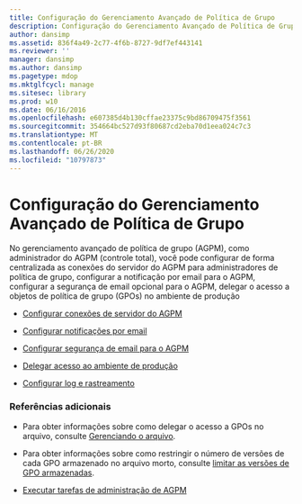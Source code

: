 ```yaml
---
title: Configuração do Gerenciamento Avançado de Política de Grupo
description: Configuração do Gerenciamento Avançado de Política de Grupo
author: dansimp
ms.assetid: 836f4a49-2c77-4f6b-8727-9df7ef443141
ms.reviewer: ''
manager: dansimp
ms.author: dansimp
ms.pagetype: mdop
ms.mktglfcycl: manage
ms.sitesec: library
ms.prod: w10
ms.date: 06/16/2016
ms.openlocfilehash: e607385d4b130cffae23375c9bd86709475f3561
ms.sourcegitcommit: 354664bc527d93f80687cd2eba70d1eea024c7c3
ms.translationtype: MT
ms.contentlocale: pt-BR
ms.lasthandoff: 06/26/2020
ms.locfileid: "10797873"
---
```

# Configuração do Gerenciamento Avançado de Política de Grupo


No gerenciamento avançado de política de grupo (AGPM), como administrador do AGPM (controle total), você pode configurar de forma centralizada as conexões do servidor do AGPM para administradores de política de grupo, configurar a notificação por email para o AGPM, configurar a segurança de email opcional para o AGPM, delegar o acesso a objetos de política de grupo (GPOs) no ambiente de produção

-   [Configurar conexões de servidor do AGPM](configure-agpm-server-connections-agpm30ops.md)

-   [Configurar notificações por email](configure-e-mail-notification-agpm30ops.md)

-   [Configurar segurança de email para o AGPM](configure-e-mail-security-for-agpm-agpm30ops.md)

-   [Delegar acesso ao ambiente de produção](delegate-access-to-the-production-environment-agpm30ops.md)

-   [Configurar log e rastreamento](configure-logging-and-tracing-agpm30ops.md)

### Referências adicionais

-   Para obter informações sobre como delegar o acesso a GPOs no arquivo, consulte [Gerenciando o arquivo](managing-the-archive.md).

-   Para obter informações sobre como restringir o número de versões de cada GPO armazenado no arquivo morto, consulte [limitar as versões de GPO armazenadas](limit-the-gpo-versions-stored-agpm30ops.md).

-   [Executar tarefas de administração de AGPM](performing-agpm-administrator-tasks-agpm30ops.md)

 

 





